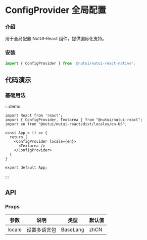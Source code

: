 # ConfigProvider 全局配置

### 介绍

用于全局配置 NutUI-React 组件，提供国际化支持。

### 安装

``` javascript
import { ConfigProvider } from '@nutui/nutui-react-native';
```

## 代码演示

### 基础用法

:::demo

```tsx
import React from 'react';
import { ConfigProvider, Textarea } from "@nutui/nutui-react";
import en from "@nutui/nutui-react/dist/locales/en-US";

const App = () => {
  return (
    <ConfigProvider locale={en}>
      <Textarea />
    </ConfigProvider>
  )
}

export default App;
```

:::

## API

### Props

| 参数         | 说明                         | 类型   | 默认值           |
|--------------|----------------------------|--------|-----------------|
| locale         | 设置多语言包                     | BaseLang | zhCN                |
